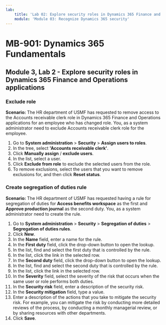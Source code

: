 ```yaml
---
lab:
    title: 'Lab 02: Explore security roles in Dynamics 365 Finance and Operations applications'
    module: 'Module 03: Recognize Dynamics 365 security'
---
```


# MB-901: Dynamics 365 Fundamentals
## Module 3, Lab 2 - Explore security roles in Dynamics 365 Finance and Operations applications

### Exclude role

**Scenario:** The HR department of USMF has requested to remove access to the Accounts receivable clerk role in Dynamics 365 Finance and Operations applications for an employee who has changed role. You, as a system administrator need to exclude Accounts receivable clerk role for the employee.

1. Go to **System administration** > **Security** > **Assign users to roles**.
1. In the tree, select **'Accounts receivable clerk'**.
1. Click **Manually assign** / **exclude users**.
1. In the list, select a user.
1. Click **Exclude from role** to exclude the selected users from the role.
1. To remove exclusions, select the users that you want to remove exclusions for, and then click **Reset status**. 

### Create segregation of duties rule

**Scenario:** The HR department of USMF has requested having a rule for segregation of duties for **Access benefits workspace** as the first and **Approve production journal** as the second duty. You, as a system administrator need to create the rule.

1. Go to **System administration** > **Security** > **Segregation of duties** > **Segregation of duties rules**.
1. Click **New**.
1. In the **Name** field, enter a name for the rule.
1. In the **First duty** field, click the drop-down button to open the lookup.
1. In the list, find and select the first duty that is controlled by the rule.
1. In the list, click the link in the selected row.
1. In the **Second duty** field, click the drop-down button to open the lookup.
1. In the list, find and select the second duty that is controlled by the rule.
1. In the list, click the link in the selected row.
1. In the **Severity** field, select the severity of the risk that occurs when the same user or role performs both duties.
1. In the **Security risk** field, enter a description of the security risk.
1. In the **Security mitigation** field, type a value.
1. Enter a description of the actions that you take to mitigate the security risk. 
For example, you can mitigate the risk by conducting more detailed reviews of the process, by conducting a monthly managerial review, or by sharing resources with other departments.
1. Click **Save**.
